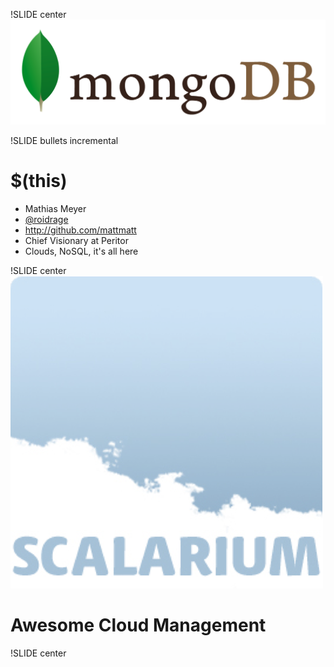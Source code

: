 !SLIDE center
![MongoDB](mongodb.png)

!SLIDE bullets incremental

# $(this) #
* Mathias Meyer
* [@roidrage](http://twitter.com/roidrage)
* <http://github.com/mattmatt>
* Chief Visionary at Peritor
* Clouds, NoSQL, it's all here

!SLIDE center
![Scalarium](scalarium.png)
# Awesome Cloud Management #

!SLIDE center